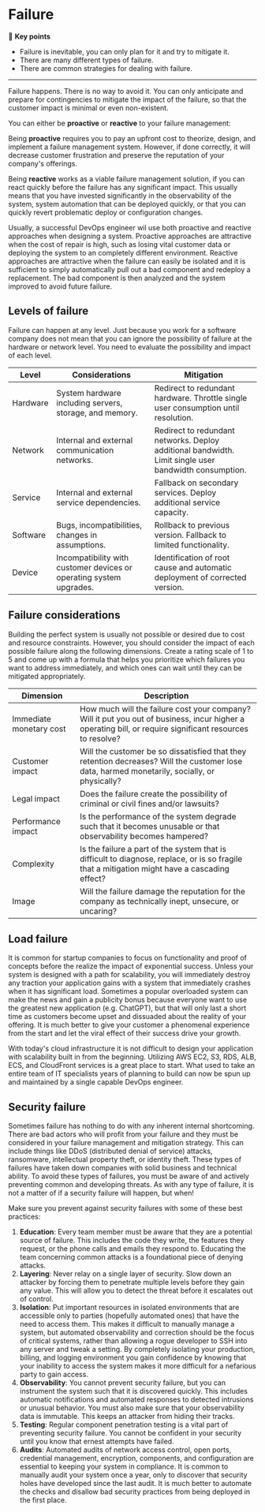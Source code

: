 # Failure

🔑 **Key points**

- Failure is inevitable, you can only plan for it and try to mitigate it.
- There are many different types of failure.
- There are common strategies for dealing with failure.

---

Failure happens. There is no way to avoid it. You can only anticipate and prepare for contingencies to mitigate the impact of the failure, so that the customer impact is minimal or even non-existent.

You can either be **proactive** or **reactive** to your failure management:

Being **proactive** requires you to pay an upfront cost to theorize, design, and implement a failure management system. However, if done correctly, it will decrease customer frustration and preserve the reputation of your company's offerings.

Being **reactive** works as a viable failure management solution, if you can react quickly before the failure has any significant impact. This usually means that you have invested significantly in the observability of the system, system automation that can be deployed quickly, or that you can quickly revert problematic deploy or configuration changes.

Usually, a successful DevOps engineer wil use both proactive and reactive approaches when designing a system. Proactive approaches are attractive when the cost of repair is high, such as losing vital customer data or deploying the system to an completely different environment. Reactive approaches are attractive when the failure can easily be isolated and it is sufficient to simply automatically pull out a bad component and redeploy a replacement. The bad component is then analyzed and the system improved to avoid future failure.

## Levels of failure

Failure can happen at any level. Just because you work for a software company does not mean that you can ignore the possibility of failure at the hardware or network level. You need to evaluate the possibility and impact of each level.

| Level    | Considerations                                                      | Mitigation                                                                                            |
| -------- | ------------------------------------------------------------------- | ----------------------------------------------------------------------------------------------------- |
| Hardware | System hardware including servers, storage, and memory.             | Redirect to redundant hardware. Throttle single user consumption until resolution.                    |
| Network  | Internal and external communication networks.                       | Redirect to redundant networks. Deploy additional bandwidth. Limit single user bandwidth consumption. |
| Service  | Internal and external service dependencies.                         | Fallback on secondary services. Deploy additional service capacity.                                   |
| Software | Bugs, incompatibilities, changes in assumptions.                    | Rollback to previous version. Fallback to limited functionality.                                      |
| Device   | Incompatibility with customer devices or operating system upgrades. | Identification of root cause and automatic deployment of corrected version.                           |

## Failure considerations

Building the perfect system is usually not possible or desired due to cost and resource constraints. However, you should consider the impact of each possible failure along the following dimensions. Create a rating scale of 1 to 5 and come up with a formula that helps you prioritize which failures you want to address immediately, and which ones can wait until they can be mitigated appropriately.

| Dimension               | Description                                                                                                                                               |
| ----------------------- | --------------------------------------------------------------------------------------------------------------------------------------------------------- |
| Immediate monetary cost | How much will the failure cost your company? Will it put you out of business, incur higher a operating bill, or require significant resources to resolve? |
| Customer impact         | Will the customer be so dissatisfied that they retention decreases? Will the customer lose data, harmed monetarily, socially, or physically?              |
| Legal impact            | Does the failure create the possibility of criminal or civil fines and/or lawsuits?                                                                       |
| Performance impact      | Is the performance of the system degrade such that it becomes unusable or that observability becomes hampered?                                            |
| Complexity              | Is the failure a part of the system that is difficult to diagnose, replace, or is so fragile that a mitigation might have a cascading effect?             |
| Image                   | Will the failure damage the reputation for the company as technically inept, unsecure, or uncaring?                                                       |

## Load failure

It is common for startup companies to focus on functionality and proof of concepts before the realize the impact of exponential success. Unless your system is designed with a path for scalability, you will immediately destroy any traction your application gains with a system that immediately crashes when it has significant load. Sometimes a popular overloaded system can make the news and gain a publicity bonus because everyone want to use the greatest new application (e.g. ChatGPT), but that will only last a short time as customers become upset and dissuaded about the reality of your offering. It is much better to give your customer a phenomenal experience from the start and let the viral effect of their success drive your growth.

With today's cloud infrastructure it is not difficult to design your application with scalability built in from the beginning. Utilizing AWS EC2, S3, RDS, ALB, ECS, and CloudFront services is a great place to start. What used to take an entire team of IT specialists years of planning to build can now be spun up and maintained by a single capable DevOps engineer.

## Security failure

Sometimes failure has nothing to do with any inherent internal shortcoming. There are bad actors who will profit from your failure and they must be considered in your failure management and mitigation strategy. This can include things like DDoS (distributed denial of service) attacks, ransomware, intellectual property theft, or identity theft. These types of failures have taken down companies with solid business and technical ability. To avoid these types of failures, you must be aware of and actively preventing common and developing threats. As with any type of failure, it is not a matter of if a security failure will happen, but when!

Make sure you prevent against security failures with some of these best practices:

1. **Education**: Every team member must be aware that they are a potential source of failure. This includes the code they write, the features they request, or the phone calls and emails they respond to. Educating the team concerning common attacks is a foundational piece of denying attacks.
1. **Layering**: Never relay on a single layer of security. Slow down an attacker by forcing them to penetrate multiple levels before they gain any value. This will allow you to detect the threat before it escalates out of control.
1. **Isolation**: Put important resources in isolated environments that are accessible only to parties (hopefully automated ones) that have the need to access them. This makes it difficult to manually manage a system, but automated observability and correction should be the focus of critical systems, rather than allowing a rogue developer to SSH into any server and tweak a setting. By completely isolating your production, billing, and logging environment you gain confidence by knowing that your inability to access the system makes it more difficult for a nefarious party to gain access.
1. **Observability**: You cannot prevent security failure, but you can instrument the system such that it is discovered quickly. This includes automatic notifications and automated responses to detected intrusions or unusual behavior. You must also make sure that your observability data is immutable. This keeps an attacker from hiding their tracks.
1. **Testing**: Regular component penetration testing is a vital part of preventing security failure. You cannot be confident in your security until you know that ernest attempts have failed.
1. **Audits**: Automated audits of network access control, open ports, credential management, encryption, components, and configuration are essential to keeping your system in compliance. It is common to manually audit your system once a year, only to discover that security holes have developed since the last audit. It is much better to automate the checks and disallow bad security practices from being deployed in the first place.
